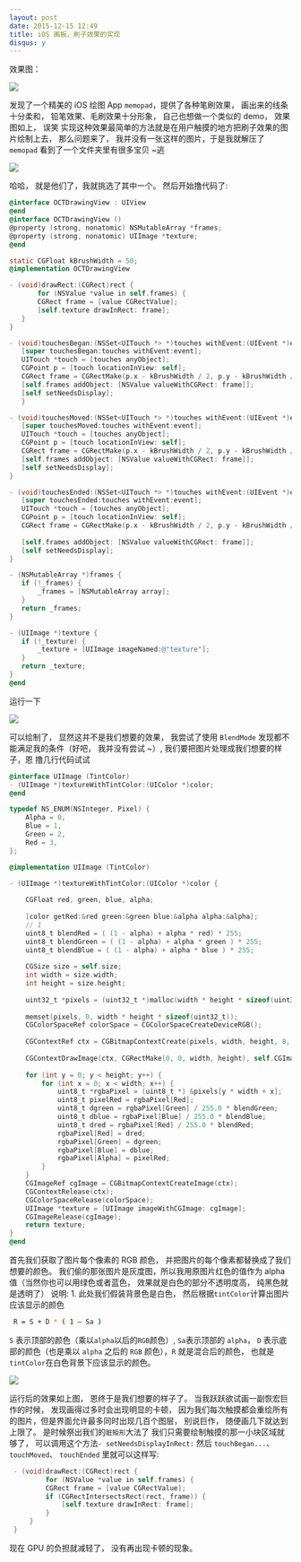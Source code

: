```yaml
---
layout: post
date: 2015-12-15 12:49
title: iOS 画板，刷子效果的实现
disqus: y
---
```


效果图：

![](http://obb77efas.bkt.clouddn.com/IMG_0491.jpg?imageView2/2/w/300)

发现了一个精美的 iOS 绘图 App `memopad`，提供了各种笔刷效果， 画出来的线条十分柔和， 铅笔效果、毛刷效果十分形象， 自己也想做一个类似的 demo， 效果图如上， 误笑
实现这种效果最简单的方法就是在用户触摸的地方把刷子效果的图片绘制上去， 那么问题来了， 我并没有一张这样的图片，于是我就解压了 `memopad` 看到了一个文件夹里有很多宝贝 ~逃

![](http://obb77efas.bkt.clouddn.com/textures.jpg?imageView2/2/w/300)

哈哈， 就是他们了，我就挑选了其中一个。 然后开始撸代码了:

 ```objectivec
@interface OCTDrawingView : UIView
@end
@interface OCTDrawingView ()
@property (strong, nonatomic) NSMutableArray *frames;
@property (strong, nonatomic) UIImage *texture;
@end

static CGFloat kBrushWidth = 50;
@implementation OCTDrawingView

- (void)drawRect:(CGRect)rect {
        for (NSValue *value in self.frames) {        
        CGRect frame = [value CGRectValue];          
        [self.texture drawInRect: frame];
    }
}

- (void)touchesBegan:(NSSet<UITouch *> *)touches withEvent:(UIEvent *)event {
    [super touchesBegan:touches withEvent:event];
    UITouch *touch = [touches anyObject];
    CGPoint p = [touch locationInView: self];
    CGRect frame = CGRectMake(p.x - kBrushWidth / 2, p.y - kBrushWidth / 2, kBrushWidth, kBrushWidth);
    [self.frames addObject: [NSValue valueWithCGRect: frame]];
    [self setNeedsDisplay];
    }

- (void)touchesMoved:(NSSet<UITouch *> *)touches withEvent:(UIEvent *)event {
    [super touchesMoved:touches withEvent:event];
    UITouch *touch = [touches anyObject];
    CGPoint p = [touch locationInView: self];
    CGRect frame = CGRectMake(p.x - kBrushWidth / 2, p.y - kBrushWidth / 2, kBrushWidth, kBrushWidth);
    [self.frames addObject: [NSValue valueWithCGRect: frame]];
    [self setNeedsDisplay];
}

- (void)touchesEnded:(NSSet<UITouch *> *)touches withEvent:(UIEvent *)event {
    [super touchesEnded:touches withEvent:event];
    UITouch *touch = [touches anyObject];
    CGPoint p = [touch locationInView: self];
    CGRect frame = CGRectMake(p.x - kBrushWidth / 2, p.y - kBrushWidth / 2, kBrushWidth, kBrushWidth);
    
    [self.frames addObject: [NSValue valueWithCGRect: frame]];
    [self setNeedsDisplay];
}

- (NSMutableArray *)frames {
    if (!_frames) {    
        _frames = [NSMutableArray array];
    }
    return _frames;
}

- (UIImage *)texture {    
    if (!_texture) {
        _texture = [UIImage imageNamed:@"texture"];
    }
    return _texture;
}
@end
 ```
运行一下

![](http://obb77efas.bkt.clouddn.com/fuck.jpg?imageView2/2/w/300)

可以绘制了， 显然这并不是我们想要的效果， 我尝试了使用 `BlendMode` 发现都不能满足我的条件（好吧， 我并没有尝试 ~）, 我们要把图片处理成我们想要的样子，恩 撸几行代码试试

```objectivec
@interface UIImage (TintColor)
- (UIImage *)textureWithTintColor:(UIColor *)color;
@end

typedef NS_ENUM(NSInteger, Pixel) {
    Alpha = 0,
    Blue = 1,
    Green = 2,
    Red = 3,
};

@implementation UIImage (TintColor)

- (UIImage *)textureWithTintColor:(UIColor *)color {
    
    CGFloat red, green, blue, alpha;
    
    [color getRed:&red green:&green blue:&alpha alpha:&alpha];
    // 1    
    uint8_t blendRed = ( (1 - alpha) + alpha * red) * 255;
    uint8_t blendGreen = ( (1 - alpha) + alpha * green ) * 255;
    uint8_t blendBlue = ( (1 - alpha) + alpha * blue ) * 255;
    
    CGSize size = self.size;
    int width = size.width;
    int height = size.height;
    
    uint32_t *pixels = (uint32_t *)malloc(width * height * sizeof(uint32_t));
    
    memset(pixels, 0, width * height * sizeof(uint32_t));
    CGColorSpaceRef colorSpace = CGColorSpaceCreateDeviceRGB();
    
    CGContextRef ctx = CGBitmapContextCreate(pixels, width, height, 8, width * sizeof(uint32_t), colorSpace, kCGBitmapByteOrder32Little | kCGImageAlphaPremultipliedLast);
    
    CGContextDrawImage(ctx, CGRectMake(0, 0, width, height), self.CGImage);
    
    for (int y = 0; y < height; y++) {
        for (int x = 0; x < width; x++) {
            uint8_t *rgbaPixel = (uint8_t *) &pixels[y * width + x];
            uint8_t pixelRed = rgbaPixel[Red];
            uint8_t dgreen = rgbaPixel[Green] / 255.0 * blendGreen;
            uint8_t dblue = rgbaPixel[Blue] / 255.0 * blendBlue;
            uint8_t dred = rgbaPixel[Red] / 255.0 * blendRed;            
            rgbaPixel[Red] = dred;
            rgbaPixel[Green] = dgreen;
            rgbaPixel[Blue] = dblue;
            rgbaPixel[Alpha] = pixelRed;
        }
    }    
    CGImageRef cgImage = CGBitmapContextCreateImage(ctx);
    CGContextRelease(ctx);
    CGColorSpaceRelease(colorSpace);    
    UIImage *texture = [UIImage imageWithCGImage: cgImage];    
    CGImageRelease(cgImage);    
    return texture;
}
@end
```

首先我们获取了图片每个像素的 RGB 颜色， 并把图片的每个像素都替换成了我们想要的颜色。 我们偷的那张图片是灰度图，所以我用原图片红色的值作为 alpha 值（当然你也可以用绿色或者蓝色， 效果就是白色的部分不透明度高， 纯黑色就是透明了）
说明: 1. 此处我们假装背景色是白色， 然后根据`tintColor`计算出图片应该显示的颜色

```bash
 R = S + D * ( 1 – Sa )
```

 `S` 表示顶部的颜色（乘以`alpha`以后的`RGB`颜色）, `Sa`表示顶部的 `alpha`， `D` 表示底部的颜色（也是乘以 `alpha` 之后的 `RGB` 颜色），`R` 就是混合后的颜色， 也就是`tintColor`在白色背景下应该显示的颜色。

![](http://obb77efas.bkt.clouddn.com/texture_ture.jpg?imageView2/2/w/300)

运行后的效果如上图， 恩终于是我们想要的样子了。 当我跃跃欲试画一副恢宏巨作的时候， 发现画得过多时会出现明显的卡顿， 因为我们每次触摸都会重绘所有的图片，但是界面允许最多同时出现几百个图层， 别说巨作， 随便画几下就达到上限了。
是时候祭出我们的`脏矩形`大法了
我们只需要绘制触摸的那一小块区域就够了， 可以调用这个方法`- setNeedsDisplayInRect:` 然后 `touchBegan...`、`touchMoved`、 `touchEnded` 里就可以这样写:

```objectivec
 - (void)drawRect:(CGRect)rect {
         for (NSValue *value in self.frames) {        
         CGRect frame = [value CGRectValue];
         if (CGRectIntersectsRect(rect, frame)) {            
             [self.texture drawInRect: frame];
         }
     }
 }
 ```

现在 GPU 的负担就减轻了， 没有再出现卡顿的现象。
